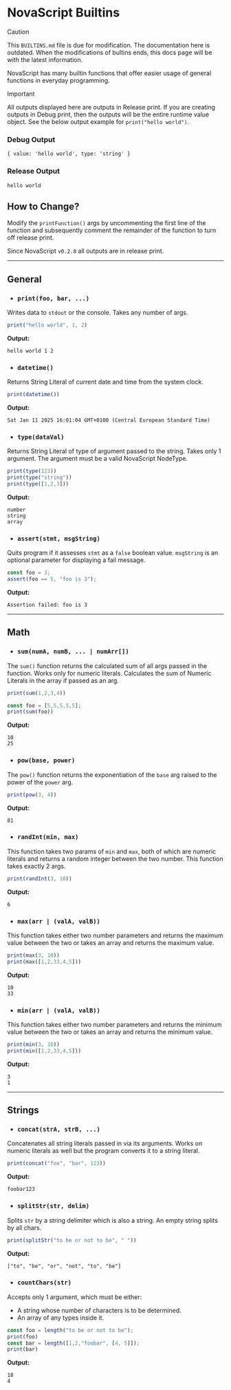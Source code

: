 # NovaScript Builtins

> [!CAUTION]
> This `BUILTINS.md` file is due for modification. The documentation here is outdated.
> When the modifications of bultins ends, this docs page will be with the latest information.

NovaScript has many builtin functions that offer easier usage of general functions in everyday programming.

> [!IMPORTANT]
> All outputs displayed here are outputs in Release print. If you are creating outputs in Debug print, then the outputs will
> be the entire runtime value object. See the below output example for `print("hello world")`.
> 
> ### Debug Output
> ```text
> { value: 'hello world', type: 'string' }
> ```
> ### Release Output
> ```text
> hello world
> ``` 
> ## How to Change?
> Modify the `printFunction()` args by uncommenting the
> first line of the function and subsequently
> comment the remainder of the function to turn off 
> release print.
> 
> Since NovaScript `v0.2.0` all outputs are in release
> print.

---

## General

- ### `print(foo, bar, ...)`

Writes data to `stdout` or the console. Takes any number of args.

```javascript
print("hello world", 1, 2)
```

**Output:**

```text
hello world 1 2
```

- ### `datetime()`

Returns String Literal of current date and time from the system clock.

```javascript
print(datetime())
```

**Output:**

```text
Sat Jan 11 2025 16:01:04 GMT+0100 (Central European Standard Time)
```

- ### `type(dataVal)`

Returns String Literal of type of argument passed to the string. Takes only 1 argument.
The argument must be a valid NovaScript NodeType.

```javascript
print(type(123))
print(type("string"))
print(type([1,2,3]))
```

**Output:**

```text
number
string
array
```

- ### `assert(stmt, msgString)`

Quits program if it assesses `stmt` as a `false` boolean value.
`msgString` is an optional parameter for displaying a fail message.

```javascript
const foo = 3;
assert(foo == 5, "foo is 3");
```

**Output:**

```text
Assertion failed: foo is 3
```

---

## Math

- ### `sum(numA, numB, ... | numArr[])`

The `sum()` function returns the calculated sum of all args passed in the function.
Works only for numeric literals. Calculates the sum of Numeric Literals in the array if passed
as an arg.

```javascript
print(sum(1,2,3,4))

const foo = [5,5,5,5,5];
print(sum(foo))
```
**Output:**
```text
10
25
```

- ### `pow(base, power)`

The `pow()` function returns the exponentiation of the `base` arg raised to the power of the `power` arg.

```javascript
print(pow(3, 4))
```
**Output:**
```text
81
```

- ### `randInt(min, max)`

This function takes two params of `min` and `max`, both of which are numeric literals and returns a random integer between the two number.
This function takes exactly 2 args.

```javascript
print(randInt(3, 10))
```
**Output:**
```text
6
```

- ### `max(arr | (valA, valB))`

This function takes either two number parameters and returns the maximum value between the two or takes an array and returns the maximum value.

```javascript
print(max(3, 10))
print(max([1,2,33,4,5]))
```
**Output:**
```text
10
33
```

- ### `min(arr | (valA, valB))`

This function takes either two number parameters and returns the minimum value between the two or takes an array and returns the minimum value.

```javascript
print(min(3, 10))
print(min([1,2,33,4,5]))
```
**Output:**
```text
3
1
```

---

## Strings

- ### `concat(strA, strB, ...)`

Concatenates all string literals passed in via its arguments. Works on numeric literals as well but the program converts it to a string literal.

```javascript
print(concat("foo", "bar", 123))
```
**Output:**
```text
foobar123
```

- ### `splitStr(str, delim)`

Splits `str` by a string delimiter which is also a string.
An empty string splits by all chars.

```javascript
print(splitStr("to be or not to be", " "))
```
**Output:**
```text
["to", "be", "or", "not", "to", "be"]
```

- ### `countChars(str)`

Accepts only 1 argument, which must be either: 

- A string whose number of
characters is to be determined.
- An array of any types inside it.

```javascript
const foo = length("to be or not to be");
print(foo)
const bar = length([1,2,"foobar", [4, 5]]);
print(bar)
```
**Output:**
```text
18
4
```

